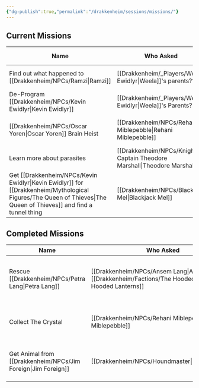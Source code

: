 ```yaml
---
{"dg-publish":true,"permalink":"/drakkenheim/sessions/missions/"}
---
```


## Current Missions

| Name                                                                       | Who Asked                                               | Reward                                                    | First Session                       | Resolved Session | Notes                                |
| -------------------------------------------------------------------------- | ------------------------------------------------------- | --------------------------------------------------------- | ----------------------------------- | ---------------- | ------------------------------------ |
| Find out what happened to [[Drakkenheim/NPCs/Ramzi\|Ramzi]]                                        | [[Drakkenheim/_Players/Weela Ewidlyr\|Weela]]'s parents???                   |                                                           | [[Drakkenheim/_Sessions/S5 - Chillin in Emberwood\|S5 - Chillin in Emberwood]]       |                  |                                      |
| De-Program [[Drakkenheim/NPCs/Kevin Ewidlyr\|Kevin Ewidlyr]]                                               | [[Drakkenheim/_Players/Weela Ewidlyr\|Weela]]'s Parents?                     |                                                           | [[Drakkenheim/_Sessions/S5 - Chillin in Emberwood\|S5 - Chillin in Emberwood]]       |                  | Last seen at the [[Drakkenheim/Locations/Landmarks/Black Ivory Inn\|Black Ivory Inn]] |
| [[Drakkenheim/NPCs/Oscar Yoren\|Oscar Yoren]] Brain Heist                                                | [[Drakkenheim/NPCs/Rehani Miblepebble\|Rehani Miblepebble]]                                  |                                                           | [[Drakkenheim/_Sessions/S10 - Meeting the Tiger Monarch\|S10 - Meeting the Tiger Monarch]] |                  | Prepaid us with 300GB in gems.       |
| Learn more about parasites                                                 | [[Drakkenheim/NPCs/Knight Captain Theodore Marshall\|Theodore Marshall]] |                                                           | [[Drakkenheim/_Sessions/S9 - The Straps are a Lie\|S9 - The Straps are a Lie]]       |                  |                                      |
| Get [[Drakkenheim/NPCs/Kevin Ewidlyr\|Kevin Ewidlyr]] for [[Drakkenheim/Mythological Figures/The Queen of Thieves\|The Queen of Thieves]] and find a tunnel thing | [[Drakkenheim/NPCs/Blackjack Mel\|Blackjack Mel]]                                       | [[Drakkenheim/_Players/Echo Starcaller\|Echo]] is now owned by the queen, so?? |                                     |                  |                                      |


## Completed Missions
| Name                            | Who Asked                               | Reward                                                   | First Session                 | Resolved Session                    | Notes                                                                                                   |
| ------------------------------- | --------------------------------------- | -------------------------------------------------------- | ----------------------------- | ----------------------------------- | ------------------------------------------------------------------------------------------------------- |
| Rescue [[Drakkenheim/NPCs/Petra Lang\|Petra Lang]]           | [[Drakkenheim/NPCs/Ansem Lang\|Ansem Lang]], [[Drakkenheim/Factions/The Hooded Lanterns\|The Hooded Lanterns]] | A few health potions, a potion of heroism, and some rope | [[Drakkenheim/_Sessions/S5 - Chillin in Emberwood\|S5 - Chillin in Emberwood]] | [[Drakkenheim/_Sessions/S7 - Dolgroth The Buoyant\|S7 - Dolgroth The Buoyant]]       | [[Drakkenheim/NPCs/Petra Lang\|Petra]] was captured by [[Drakkenheim/Creatures/Ratlings\|Ratlings]] and has been taken to the [[Drakkenheim/Locations/Landmarks/Rat's Nest Tavern\|Rat's Nest Tavern]]      |
| Collect The Crystal             | [[Drakkenheim/NPCs/Rehani Miblepebble\|Rehani Miblepebble]]                  | 1250GP                                                   | [[Drakkenheim/_Sessions/S5 - Chillin in Emberwood\|S5 - Chillin in Emberwood]] | [[Drakkenheim/_Sessions/S10 - Meeting the Tiger Monarch\|S10 - Meeting the Tiger Monarch]] | The crystal's in the [[Drakkenheim/Locations/Landmarks/Rat's Nest Tavern\|Rat's Nest Tavern]], rumored to be worth 1,000 GP, but she's willing to pay 1250 |
| Get Animal from [[Drakkenheim/NPCs/Jim Foreign\|Jim Foreign]] | [[Drakkenheim/NPCs/Houndmaster\|Houndmaster]]                         | [[Drakkenheim/Artifacts and Mythic Items/Handler's Gauntlet\|Handler's Gauntlet]]                                   | [[Drakkenheim/_Sessions/S8 - Winnie the Doge\|S8 - Winnie the Doge]]      | [[Drakkenheim/_Sessions/S10 - Meeting the Tiger Monarch\|S10 - Meeting the Tiger Monarch]] |                                                                                                         |
